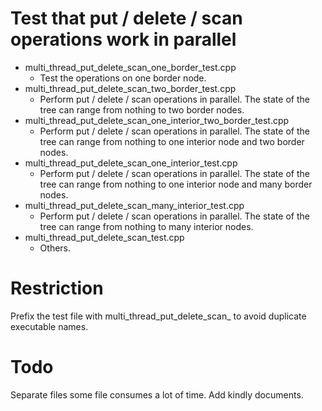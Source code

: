 # Test that put / delete / scan operations work in parallel

- multi_thread_put_delete_scan_one_border_test.cpp
    - Test the operations on one border node.
- multi_thread_put_delete_scan_two_border_test.cpp
    - Perform put / delete / scan operations in parallel. The state of the tree can range from nothing to two border
      nodes.
- multi_thread_put_delete_scan_one_interior_two_border_test.cpp
    - Perform put / delete / scan operations in parallel. The state of the tree can range from nothing to one interior
      node and two border nodes.
- multi_thread_put_delete_scan_one_interior_test.cpp
    - Perform put / delete / scan operations in parallel. The state of the tree can range from nothing to one interior node and many border nodes.
- multi_thread_put_delete_scan_many_interior_test.cpp
    - Perform put / delete / scan operations in parallel. The state of the tree can range from nothing to many interior nodes.
- multi_thread_put_delete_scan_test.cpp
    - Others.

# Restriction

Prefix the test file with multi_thread_put_delete_scan_ to avoid duplicate executable names.

# Todo

Separate files some file consumes a lot of time. Add kindly documents.
